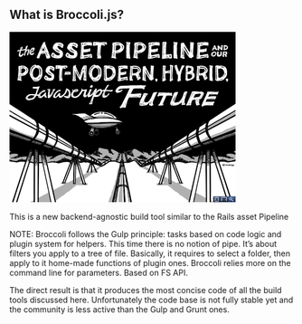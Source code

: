 ##  What is Broccoli.js?

![picture of the asset pipeline](images/asset_pipeline.png)

This is a new backend-agnostic build tool similar to the Rails asset Pipeline

NOTE:
Broccoli follows the Gulp principle: tasks based on code logic and plugin system for helpers. This time there is no notion of pipe. It’s about filters you apply to a tree of file. Basically, it requires to select a folder, then apply to it home-made functions of plugin ones. Broccoli relies more on the command line for parameters. Based on FS API.

The direct result is that it produces the most concise code of all the build tools discussed here. Unfortunately the code base is not fully stable yet and the community is less active than the Gulp and Grunt ones.
